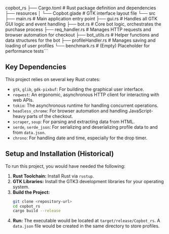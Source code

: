 copbot_rs
├── Cargo.toml          # Rust package definition and dependencies
├── resources
│   └── Copbot.glade    # GTK interface layout file
└── src
    ├── main.rs         # Main application entry point
    ├── gui.rs          # Handles all GTK GUI logic and event handling
    ├── bot.rs          # Core bot logic, orchestrates the purchase process
    ├── req_handler.rs  # Manages HTTP requests and browser automation for checkout
    ├── bot_utils.rs    # Helper functions and data structures for the bot
    ├── profileHandler.rs # Manages saving and loading of user profiles
    └── benchmark.rs    # (Empty) Placeholder for performance tests```

## Key Dependencies

This project relies on several key Rust crates:

*   `gtk`, `glib`, `gdk-pixbuf`: For building the graphical user interface.
*   `reqwest`: An ergonomic, asynchronous HTTP client for interacting with web APIs.
*   `tokio`: The asynchronous runtime for handling concurrent operations.
*   `headless_chrome`: For browser automation and handling JavaScript-heavy parts of the checkout.
*   `scraper`, `soup`: For parsing and extracting data from HTML.
*   `serde`, `serde_json`: For serializing and deserializing profile data to and from `data.json`.
*   `chrono`: For handling date and time, especially for the drop timer.

## Setup and Installation (Historical)

To run this project, you would have needed the following:

1.  **Rust Toolchain:** Install Rust via `rustup`.
2.  **GTK Libraries:** Install the GTK3 development libraries for your operating system.
3.  **Build the Project:**
    ```bash
    git clone <repository-url>
    cd copbot_rs
    cargo build --release
    ```
4.  **Run:** The executable would be located at `target/release/Copbot_rs`. A `data.json` file would be created in the same directory to store profiles.
